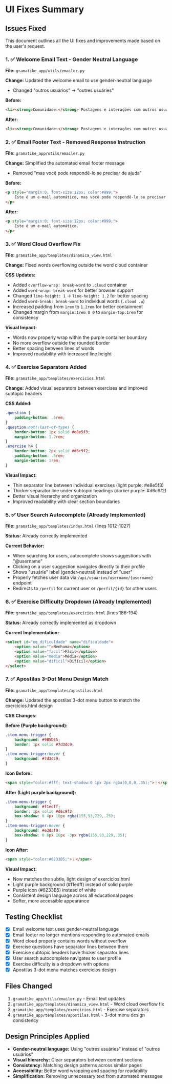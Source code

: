 # UI Fixes Summary

## Issues Fixed

This document outlines all the UI fixes and improvements made based on the user's request.

### 1. ✅ Welcome Email Text - Gender Neutral Language

**File:** `gramatike_app/utils/emailer.py`

**Change:** Updated the welcome email to use gender-neutral language
- Changed "outros usuários" → "outres usuáries"

**Before:**
```html
<li><strong>Comunidade:</strong> Postagens e interações com outros usuários</li>
```

**After:**
```html
<li><strong>Comunidade:</strong> Postagens e interações com outres usuáries</li>
```

### 2. ✅ Email Footer Text - Removed Response Instruction

**File:** `gramatike_app/utils/emailer.py`

**Change:** Simplified the automated email footer message
- Removed "mas você pode respondê-lo se precisar de ajuda"

**Before:**
```html
<p style="margin:0; font-size:12px; color:#999;">
    Este é um e-mail automático, mas você pode respondê-lo se precisar de ajuda.
</p>
```

**After:**
```html
<p style="margin:0; font-size:12px; color:#999;">
    Este é um e-mail automático.
</p>
```

### 3. ✅ Word Cloud Overflow Fix

**File:** `gramatike_app/templates/dinamica_view.html`

**Change:** Fixed words overflowing outside the word cloud container

**CSS Updates:**
- Added `overflow-wrap: break-word` to `.cloud` container
- Added `word-wrap: break-word` for better browser support  
- Changed `line-height: 1` → `line-height: 1.2` for better spacing
- Added `word-break: break-word` to individual words (`.cloud .w`)
- Increased padding from `1rem` to `1.2rem` for better containment
- Changed margin from `margin:1rem 0 0` to `margin-top:1rem` for consistency

**Visual Impact:**
- Words now properly wrap within the purple container boundary
- No more overflow outside the rounded border
- Better spacing between lines of words
- Improved readability with increased line height

### 4. ✅ Exercise Separators Added

**File:** `gramatike_app/templates/exercicios.html`

**Change:** Added visual separators between exercises and improved subtopic headers

**CSS Added:**
```css
.question { 
    padding-bottom: .6rem; 
}
.question:not(:last-of-type) { 
    border-bottom: 1px solid #e8e5f3; 
    margin-bottom: 1.2rem; 
}
.exercise h4 { 
    border-bottom: 2px solid #d6c9f2; 
    padding-bottom: .5rem; 
    margin-bottom: 1rem; 
}
```

**Visual Impact:**
- Thin separator line between individual exercises (light purple: #e8e5f3)
- Thicker separator line under subtopic headings (darker purple: #d6c9f2)
- Better visual hierarchy and organization
- Improved readability with clear section boundaries

### 5. ✅ User Search Autocomplete (Already Implemented)

**File:** `gramatike_app/templates/index.html` (lines 1012-1027)

**Status:** Already correctly implemented

**Current Behavior:**
- When searching for users, autocomplete shows suggestions with "@username"
- Clicking on a user suggestion navigates directly to their profile
- Shows "usuárie" label (gender-neutral) instead of "user"
- Properly fetches user data via `/api/usuarios/username/{username}` endpoint
- Redirects to `/perfil` for current user or `/perfil/{id}` for other users

### 6. ✅ Exercise Difficulty Dropdown (Already Implemented)

**File:** `gramatike_app/templates/exercicios.html` (lines 186-194)

**Status:** Already correctly implemented as dropdown

**Current Implementation:**
```html
<select id="eq_dificuldade" name="dificuldade">
    <option value="">Nenhuma</option>
    <option value="facil">Fácil</option>
    <option value="media">Média</option>
    <option value="dificil">Difícil</option>
</select>
```

### 7. ✅ Apostilas 3-Dot Menu Design Match

**File:** `gramatike_app/templates/apostilas.html`

**Change:** Updated the apostilas 3-dot menu button to match the exercicios.html design

**CSS Changes:**

**Before (Purple background):**
```css
.item-menu-trigger { 
    background: #9B5DE5; 
    border: 1px solid #7d3dc9;
}
.item-menu-trigger:hover { 
    background: #7d3dc9; 
}
```

**Icon Before:**
```html
<span style="color:#fff; text-shadow:0 1px 2px rgba(0,0,0,.35);">⋮</span>
```

**After (Light purple background):**
```css
.item-menu-trigger { 
    background: #f1edff; 
    border: 1px solid #d6c9f2;
    box-shadow: 0 4px 10px rgba(155,93,229,.25);
}
.item-menu-trigger:hover { 
    background: #e3daf9; 
    box-shadow: 0 6px 16px -3px rgba(155,93,229,.35);
}
```

**Icon After:**
```html
<span style="color:#6233B5;">⋮</span>
```

**Visual Impact:**
- Now matches the subtle, light design of exercicios.html
- Light purple background (#f1edff) instead of solid purple
- Purple icon (#6233B5) instead of white
- Consistent design language across all educational pages
- Softer, more accessible appearance

## Testing Checklist

- [x] Email welcome text uses gender-neutral language
- [x] Email footer no longer mentions responding to automated emails
- [x] Word cloud properly contains words without overflow
- [x] Exercise questions have separator lines between them
- [x] Exercise subtopic headers have thicker separator lines
- [x] User search autocomplete navigates to user profile
- [x] Exercise difficulty is a dropdown with options
- [x] Apostilas 3-dot menu matches exercicios design

## Files Changed

1. `gramatike_app/utils/emailer.py` - Email text updates
2. `gramatike_app/templates/dinamica_view.html` - Word cloud overflow fix
3. `gramatike_app/templates/exercicios.html` - Exercise separators
4. `gramatike_app/templates/apostilas.html` - 3-dot menu design consistency

## Design Principles Applied

- **Gender-neutral language:** Using "outres usuáries" instead of "outros usuários"
- **Visual hierarchy:** Clear separators between content sections
- **Consistency:** Matching design patterns across similar pages
- **Accessibility:** Better word wrapping and spacing for readability
- **Simplification:** Removing unnecessary text from automated messages
